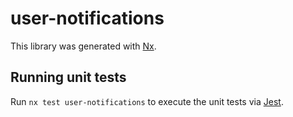 # user-notifications

This library was generated with [Nx](https://nx.dev).

## Running unit tests

Run `nx test user-notifications` to execute the unit tests via [Jest](https://jestjs.io).
